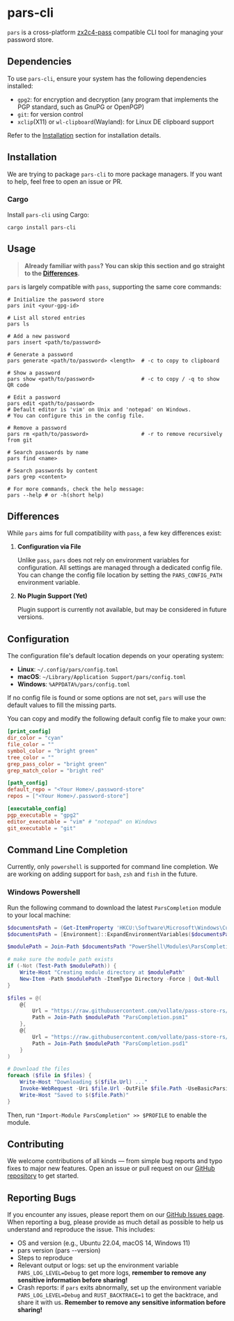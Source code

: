 # pars-cli

`pars` is a cross-platform [zx2c4-pass](https://www.passwordstore.org/) compatible CLI tool for managing your password store.

## Dependencies

To use `pars-cli`, ensure your system has the following dependencies installed:

- `gpg2`: for encryption and decryption (any program that implements the PGP standard, such as GnuPG or OpenPGP)
- `git`: for version control
- `xclip`(X11) or `wl-clipboard`(Wayland): for Linux DE clipboard support

Refer to the [Installation](#installation) section for installation details.

## Installation

We are trying to package `pars-cli` to more package managers. If you want to help, feel free to open an issue or PR.

<!--### Package Manager-->

<!--#### Arch Linux-->

<!--You can install `pars` from the AUR using your favorite AUR helper. For example, with `yay`-->

<!--```shell-->
<!--yay -S pars-cli-->
<!--```-->

<!--or `paru`:-->

<!--```shell-->
<!--paru -S pars-cli-->
<!--```-->

<!--#### MacOS-->

<!--You can install `pars` from the [homebrew](https://brew.sh/) using the following command:-->

<!--```shell-->
<!--brew tap pars-->
<!--brew install pars-cli-->
<!--```-->
<!--[>todo<]-->

<!--#### Windows-->

<!--You can install `pars` from the [scoop](https://scoop.sh/) using the following command:-->

<!--```shell-->
<!--scoop add bucket xxxx-->
<!--scoop install pars-cli-->
<!--```-->

### Cargo

Install `pars-cli` using Cargo:

```shell
cargo install pars-cli
```

<!-- Additional package manager instructions (AUR, Homebrew, Scoop) to be added here -->

## Usage

> **Already familiar with `pass`? You can skip this section and go straight to the [Differences](#differences).**

`pars` is largely compatible with `pass`, supporting the same core commands:

```shell
# Initialize the password store
pars init <your-gpg-id>

# List all stored entries
pars ls

# Add a new password
pars insert <path/to/password>

# Generate a password
pars generate <path/to/password> <length>  # -c to copy to clipboard

# Show a password
pars show <path/to/password>               # -c to copy / -q to show QR code

# Edit a password
pars edit <path/to/password>
# Default editor is 'vim' on Unix and 'notepad' on Windows.
# You can configure this in the config file.

# Remove a password
pars rm <path/to/password>                 # -r to remove recursively from git

# Search passwords by name
pars find <name>

# Search passwords by content
pars grep <content>

# For more commands, check the help message:
pars --help # or -h(short help)
```

## Differences

While `pars` aims for full compatibility with `pass`, a few key differences exist:

1. **Configuration via File**

   Unlike `pass`, `pars` does not rely on environment variables for configuration. All settings are managed through a dedicated config file. You can change the config file location by setting the `PARS_CONFIG_PATH` environment variable.

2. **No Plugin Support (Yet)**

   Plugin support is currently not available, but may be considered in future versions.

## Configuration

The configuration file's default location depends on your operating system:

- **Linux**: `~/.config/pars/config.toml`
- **macOS**: `~/Library/Application Support/pars/config.toml`
- **Windows**: `%APPDATA%/pars/config.toml`

If no config file is found or some options are not set, `pars` will use the default values to fill the missing parts.

You can copy and modify the following default config file to make your own:

```toml
[print_config]
dir_color = "cyan"
file_color = ""
symbol_color = "bright green"
tree_color = ""
grep_pass_color = "bright green"
grep_match_color = "bright red"

[path_config]
default_repo = "<Your Home>/.password-store"
repos = ["<Your Home>/.password-store"]

[executable_config]
pgp_executable = "gpg2"
editor_executable = "vim" # "notepad" on Windows
git_executable = "git"
```

## Command Line Completion

Currently, only `powershell` is supported for command line completion. We are working on adding support for `bash`, `zsh` and `fish` in the future.

### Windows Powershell

Run the following command to download the latest `ParsCompletion` module to your local machine:

```powershell
$documentsPath = (Get-ItemProperty 'HKCU:\Software\Microsoft\Windows\CurrentVersion\Explorer\User Shell Folders').Personal
$documentsPath = [Environment]::ExpandEnvironmentVariables($documentsPath)

$modulePath = Join-Path $documentsPath "PowerShell\Modules\ParsCompletion"

# make sure the module path exists
if (-Not (Test-Path $modulePath)) {
    Write-Host "Creating module directory at $modulePath"
    New-Item -Path $modulePath -ItemType Directory -Force | Out-Null
}

$files = @(
    @{
        Url = "https://raw.githubusercontent.com/vollate/pass-store-rs/refs/heads/main/completion/pwsh/ParsCompletion.psm1"
        Path = Join-Path $modulePath "ParsCompletion.psm1"
    },
    @{
        Url = "https://raw.githubusercontent.com/vollate/pass-store-rs/refs/heads/main/completion/pwsh/ParsCompletion.psd1"
        Path = Join-Path $modulePath "ParsCompletion.psd1"
    }
)

# Download the files
foreach ($file in $files) {
    Write-Host "Downloading $($file.Url) ..."
    Invoke-WebRequest -Uri $file.Url -OutFile $file.Path -UseBasicParsing
    Write-Host "Saved to $($file.Path)"
}
```

Then, run `"Import-Module ParsCompletion" >> $PROFILE` to enable the module.

## Contributing

We welcome contributions of all kinds — from simple bug reports and typo fixes to major new features. Open an issue or pull request on our [GitHub repository](https://github.com/vollate/pass-store-rs) to get started.

<!-- How to format -->

## Reporting Bugs

If you encounter any issues, please report them on our [GitHub Issues page](https://github.com/vollate/pass-store-rs/issues). When reporting a bug, please provide as much detail as possible to help us understand and reproduce the issue. This includes:

- OS and version (e.g., Ubuntu 22.04, macOS 14, Windows 11)
- pars version (pars --version)
- Steps to reproduce
- Relevant output or logs: set up the environment variable `PARS_LOG_LEVEL=Debug` to get more logs, **remember to remove any sensitive information before sharing!**
- Crash reports: if `pars` exits abnormally, set up the environment variable `PARS_LOG_LEVEL=Debug` and `RUST_BACKTRACE=1` to get the backtrace, and share it with us. **Remember to remove any sensitive information before sharing!**

